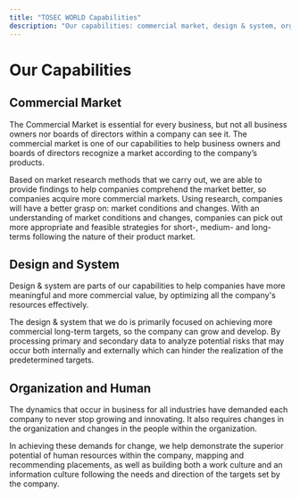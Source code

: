 ```yaml
---
title: "TOSEC WORLD Capabilities"
description: "Our capabilities: commercial market, design & system, organization & human"
---
```

# Our Capabilities

## Commercial Market

The Commercial Market is essential for every business, but not all business owners nor boards of directors within a company can see it. The commercial market is one of our capabilities to help business owners and boards of directors recognize a market according to the company’s products.

Based on market research methods that we carry out, we are able to provide findings to help companies comprehend the market better, so companies acquire more commercial markets. Using research, companies will have a better grasp on: market conditions and changes. With an understanding of market conditions and changes, companies can pick out more appropriate and feasible strategies for short-, medium- and long-terms following the nature of their product market.

## Design and System

Design & system are parts of our capabilities to help companies have more meaningful and more commercial value, by optimizing all the company's resources effectively.

The design & system that we do is primarily focused on achieving more commercial long-term targets, so the company can grow and develop. By processing primary and secondary data to analyze potential risks that may occur both internally and externally which can hinder the realization of the predetermined targets.

## Organization and Human

The dynamics that occur in business for all industries have demanded each company to never stop growing and innovating. It also requires changes in the organization and changes in the people within the organization.

In achieving these demands for change, we help demonstrate the superior potential of human resources within the company, mapping and recommending placements, as well as building both a work culture and an information culture following the needs and direction of the targets set by the company.

